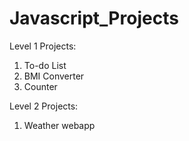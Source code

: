 # Javascript_Projects
Level 1 Projects:
1. To-do List
2. BMI Converter
3. Counter

Level 2 Projects:
1. Weather webapp
